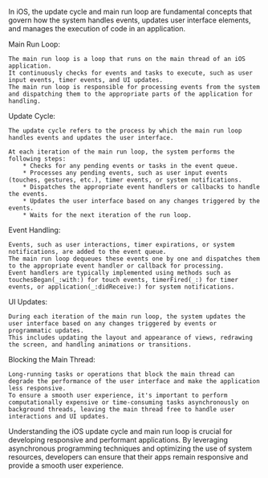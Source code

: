 

In iOS, the update cycle and main run loop are fundamental concepts that govern how the system handles events, updates user interface elements, and manages the execution of code in an application.

Main Run Loop:

    The main run loop is a loop that runs on the main thread of an iOS application.
    It continuously checks for events and tasks to execute, such as user input events, timer events, and UI updates.
    The main run loop is responsible for processing events from the system and dispatching them to the appropriate parts of the application for handling.

Update Cycle:

    The update cycle refers to the process by which the main run loop handles events and updates the user interface.

    At each iteration of the main run loop, the system performs the following steps:
        * Checks for any pending events or tasks in the event queue.
        * Processes any pending events, such as user input events (touches, gestures, etc.), timer events, or system notifications.
        * Dispatches the appropriate event handlers or callbacks to handle the events.
        * Updates the user interface based on any changes triggered by the events.
        * Waits for the next iteration of the run loop.

Event Handling:

    Events, such as user interactions, timer expirations, or system notifications, are added to the event queue.
    The main run loop dequeues these events one by one and dispatches them to the appropriate event handler or callback for processing.
    Event handlers are typically implemented using methods such as touchesBegan(_:with:) for touch events, timerFired(_:) for timer events, or application(_:didReceive:) for system notifications.

UI Updates:

    During each iteration of the main run loop, the system updates the user interface based on any changes triggered by events or programmatic updates.
    This includes updating the layout and appearance of views, redrawing the screen, and handling animations or transitions.

Blocking the Main Thread:

    Long-running tasks or operations that block the main thread can degrade the performance of the user interface and make the application less responsive.
    To ensure a smooth user experience, it's important to perform computationally expensive or time-consuming tasks asynchronously on background threads, leaving the main thread free to handle user interactions and UI updates.

Understanding the iOS update cycle and main run loop is crucial for developing responsive and performant applications. By leveraging asynchronous programming techniques and optimizing the use of system resources, developers can ensure that their apps remain responsive and provide a smooth user experience.
